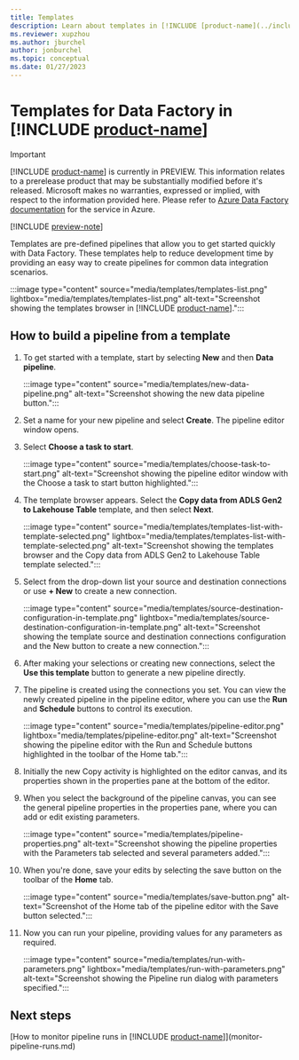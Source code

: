 ```yaml
---
title: Templates
description: Learn about templates in [!INCLUDE [product-name](../includes/product-name.md)].
ms.reviewer: xupzhou
ms.author: jburchel
author: jonburchel
ms.topic: conceptual 
ms.date: 01/27/2023
---
```


# Templates for Data Factory in [!INCLUDE [product-name](../includes/product-name.md)]

> [!IMPORTANT]
> [!INCLUDE [product-name](../includes/product-name.md)] is currently in PREVIEW.
> This information relates to a prerelease product that may be substantially modified before it's released. Microsoft makes no warranties, expressed or implied, with respect to the information provided here. Please refer to [Azure Data Factory documentation](/azure/data-factory/) for the service in Azure.

[!INCLUDE [preview-note](../includes/preview-note.md)]

Templates are pre-defined pipelines that allow you to get started quickly with Data Factory. These templates help to reduce development time by providing an easy way to create pipelines for common data integration scenarios.  

:::image type="content" source="media/templates/templates-list.png" lightbox="media/templates/templates-list.png" alt-text="Screenshot showing the templates browser in [!INCLUDE [product-name](../includes/product-name.md)].":::

## How to build a pipeline from a template

1. To get started with a template, start by selecting **New** and then **Data pipeline**.

   :::image type="content" source="media/templates/new-data-pipeline.png" alt-text="Screenshot showing the new data pipeline button.":::

1. Set a name for your new pipeline and select **Create**.  The pipeline editor window opens.
1. Select **Choose a task to start**.

   :::image type="content" source="media/templates/choose-task-to-start.png" alt-text="Screenshot showing the pipeline editor window with the Choose a task to start button highlighted.":::

1. The template browser appears.  Select the **Copy data from ADLS Gen2 to Lakehouse Table** template, and then select **Next**.

   :::image type="content" source="media/templates/templates-list-with-template-selected.png" lightbox="media/templates/templates-list-with-template-selected.png" alt-text="Screenshot showing the templates browser and the Copy data from ADLS Gen2 to Lakehouse Table template selected.":::

1. Select from the drop-down list your source and destination connections or use **+ New** to create a new connection.

   :::image type="content" source="media/templates/source-destination-configuration-in-template.png" lightbox="media/templates/source-destination-configuration-in-template.png" alt-text="Screenshot showing the template source and destination connections configuration and the New button to create a new connection.":::

1. After making your selections or creating new connections, select the **Use this template** button to generate a new pipeline directly.
1. The pipeline is created using the connections you set.  You can view the newly created pipeline in the pipeline editor, where you can use the **Run** and **Schedule** buttons to control its execution.

   :::image type="content" source="media/templates/pipeline-editor.png" lightbox="media/templates/pipeline-editor.png" alt-text="Screenshot showing the pipeline editor with the Run and Schedule buttons highlighted in the toolbar of the Home tab.":::

1. Initially the new Copy activity is highlighted on the editor canvas, and its properties shown in the properties pane at the bottom of the editor.
1. When you select the background of the pipeline canvas, you can see the general pipeline properties in the properties pane, where you can add or edit existing parameters.

   :::image type="content" source="media/templates/pipeline-properties.png" alt-text="Screenshot showing the pipeline properties with the Parameters tab selected and several parameters added.":::

1. When you're done, save your edits by selecting the save button on the toolbar of the **Home** tab.

   :::image type="content" source="media/templates/save-button.png" alt-text="Screenshot of the Home tab of the pipeline editor with the Save button selected.":::

1. Now you can run your pipeline, providing values for any parameters as required.

   :::image type="content" source="media/templates/run-with-parameters.png" lightbox="media/templates/run-with-parameters.png" alt-text="Screenshot showing the Pipeline run dialog with parameters specified.":::

## Next steps

[How to monitor pipeline runs in [!INCLUDE [product-name](../includes/product-name.md)]](monitor-pipeline-runs.md)
